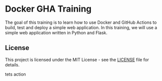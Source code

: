 # Docker GHA Training

The goal of this training is to learn how to use Docker and GitHub Actions to build, test and deploy a simple web application. In this training, we will use a simple web application written in Python and Flask.

## License

This project is licensed under the MIT License - see the [LICENSE](LICENSE) file for details.

tets action